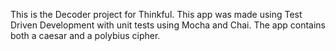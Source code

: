 This is the Decoder project for Thinkful.
This app was made using Test Driven Development with unit tests using Mocha and Chai.
The app contains both a caesar and a polybius cipher.
